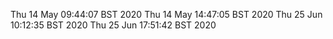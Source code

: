 Thu 14 May 09:44:07 BST 2020
Thu 14 May 14:47:05 BST 2020
Thu 25 Jun 10:12:35 BST 2020
Thu 25 Jun 17:51:42 BST 2020
